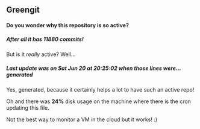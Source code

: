 ## Greengit

#### Do you wonder why this repository is so active?

##### After all it has 11880 commits!

But is it *really* active? Well...

##### Last update was on Sat Jun 20 at 20:25:02 when those lines were... generated

Yes, generated, because it certainly helps a lot to have such an active repo!

Oh and there was **24%** disk usage on the machine
where there is the cron updating this file.

Not the best way to monitor a VM in the cloud but it works! :)
